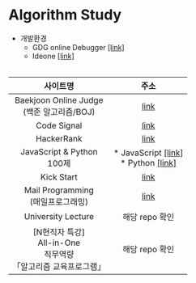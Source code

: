 # Algorithm Study
* 개발환경
   * GDG online Debugger [[link]](http://www.onlinegdb.com/)
   * Ideone [[link]](https://ideone.com/)
<br><br>

|사이트명|주소|
|:--:|:--:|
|Baekjoon Online Judge<br>(백준 알고리즘/BOJ)|[link](https://www.acmicpc.net/)|
|Code Signal|[link](https://codesignal.com/)|
|HackerRank|[link](https://www.hackerrank.com/)|
|JavaScript & Python<br>100제| * JavaScript [[link]](https://www.notion.so/JS-100-94d97d294dd14c9b911a02c840fa9f2d)<br>* Python [[link]](https://www.notion.so/Python-100-6ee1860ce29a41bc8eb6b9cfa7d7f06c)|
|Kick Start|[link](https://codingcompetitions.withgoogle.com/kickstart)|
|Mail Programming<br>(매일프로그래밍)|[link](https://mailprogramming.com/)|
|University Lecture|해당 repo 확인|
|[N현직자 특강]<br>All-in-One<br>직무역량<br>「알고리즘 교육프로그램」|해당 repo 확인|

